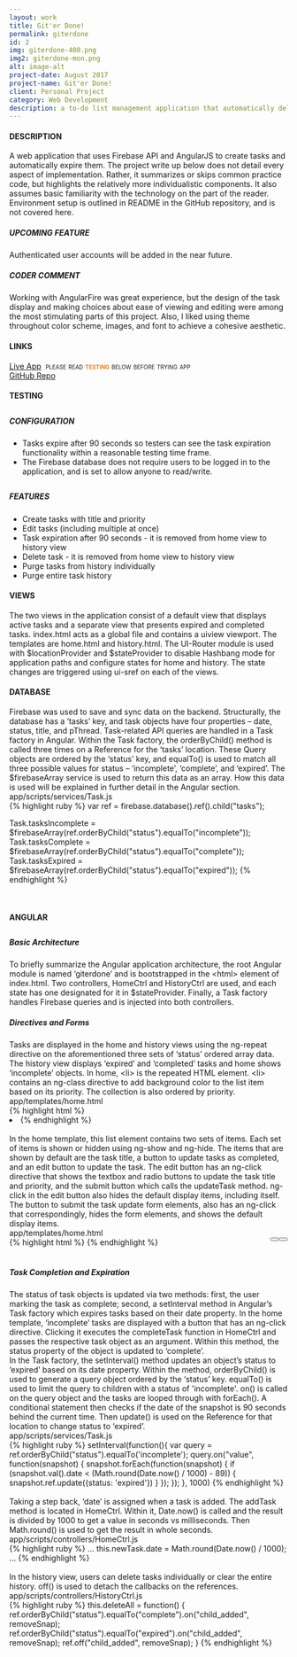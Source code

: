 ```yaml
---
layout: work
title: Git'er Done!
permalink: giterdone
id: 2
img: giterdone-400.png
img2: giterdone-mon.png
alt: image-alt
project-date: August 2017
project-name: Git'er Done!
client: Personal Project
category: Web Development
description: a to-do list management application that automatically deletes expired tasks
---
```


<h4>DESCRIPTION</h4>
<div class="page-content-text">
A web application that uses Firebase API and AngularJS to create tasks and automatically expire them. The project write up below does not detail every aspect of implementation. Rather, it summarizes or skips common practice code, but highlights the relatively more individualistic components. It also assumes basic familiarity with the technology on the part of the reader. Environment setup is outlined in README in the GitHub repository, and is not covered here. 
</div>
<h5>UPCOMING FEATURE</h5>
<div class="page-content-text">
Authenticated user accounts will be added in the near future. 
</div>

<h5>CODER COMMENT</h5>
<div class="page-content-text">
Working with AngularFire was great experience, but the design of the task display and making choices about ease of viewing and editing were among the most stimulating parts of this project. Also, I liked using theme throughout color scheme, images, and font to achieve a cohesive aesthetic. 
</div>

<h4>LINKS</h4>
<div class="page-content-text">
<a href="https://vn-giterdone.herokuapp.com/" target="_blank">Live App</a>&nbsp;&nbsp;<span style="font-variant:small-caps">please read <span style="color:#ec8013"><b>testing</b></span> below before trying app</span><br>
<a href="https://github.com/vidyagc/giterdone" target="_blank">GitHub Repo</a>
</div>

<h4>TESTING</h4>
<div style="margin-bottom:.75cm"></div>
<div class="page-content-text">
<h5>CONFIGURATION</h5>
<ul><li>Tasks expire after 90 seconds so testers can see the task expiration functionality within a reasonable testing time frame.</li>
<li>The Firebase database does not require users to be logged in to the application, and is set to allow anyone to read/write.</li></ul>
<div style="margin-bottom:.75cm"></div>
<h5>FEATURES</h5>
<ul>
<li>Create tasks with title and priority</li>
<li>Edit tasks (including multiple at once)</li>
<li>Task expiration after 90 seconds - it is removed from home view to history view</li>
<li>Delete task - it is removed from home view to history view</li>
<li>Purge tasks from history individually</li>
<li>Purge entire task history</li>
</ul>
</div>

<h4>VIEWS</h4>
<div class="page-content-text">
The two views in the application consist of a default view that displays active tasks and a separate view that presents expired and completed tasks. <span class="terms">index.html</span> acts as a global file and contains a <span class="terms">uiview</span> <span class="terms">viewport</span>. The templates are home.html and history.html.
The <span class="terms">UI-Router</span> module is used with <span class="terms">$locationProvider</span> and <span class="terms">$stateProvider</span> to disable <span class="terms">Hashbang</span> mode for application paths and configure states for <span class="terms">home</span> and <span class="terms">history</span>. The state changes are triggered using <span class="terms">ui-sref</span> on each of the views. 
</div>

<h4>DATABASE</h4>
<div class="page-content-text">
Firebase was used to save and sync data on the backend. Structurally, the database has a ‘tasks’ key, and <span class="terms">task</span> objects have four properties – date, status, title, and pThread. Task-related API queries are handled in a <span class="terms">Task</span> factory in Angular. Within the <span class="terms">Task</span> factory, the <span class="terms">orderByChild()</span> method is called three times on a <span class="terms">Reference</span> for the ‘tasks’ location. These <span class="terms">Query</span> objects are ordered by the ‘status’ key, and <span class="terms">equalTo()</span> is used to match all three possible values for status – ‘incomplete’, ‘complete’, and ‘expired’. The <span class="terms">$firebaseArray</span> service is used to return this data as an array. How this data is used will be explained in further detail in the Angular section. 
</div>

<div class="file-path">app/scripts/services/Task.js</div>
{% highlight ruby %}
var ref = firebase.database().ref().child("tasks");

Task.tasksIncomplete = $firebaseArray(ref.orderByChild("status").equalTo("incomplete"));
Task.tasksComplete = $firebaseArray(ref.orderByChild("status").equalTo("complete"));
Task.tasksExpired = $firebaseArray(ref.orderByChild("status").equalTo("expired"));
{% endhighlight %}

<div>&nbsp;</div>

<h4>ANGULAR</h4>
<div style="margin-bottom:.75cm"></div>
<h5>Basic Architecture</h5>
<div class="page-content-text">
To briefly summarize the Angular application architecture, the root Angular module is named ‘giterdone’ and is bootstrapped in the <span class="terms">&lt;html&gt;</span> element of <span class="terms">index.html</span>. Two controllers, <span class="terms">HomeCtrl</span> and <span class="terms">HistoryCtrl</span> are used, and each state has one designated for it in <span class="terms">$stateProvider</span>. Finally, a <span class="terms">Task</span> factory handles Firebase queries and is injected into both controllers. 
</div>

<h5>Directives and Forms</h5>
<div class="page-content-text">
Tasks are displayed in the home and history views using the <span class="terms">ng-repeat</span> directive on the aforementioned three sets of ‘status’ ordered array data. The history view displays ‘expired’ and ‘completed’ tasks and home shows ‘incomplete’ objects. In <span class="terms">home</span>, <span class="terms">&lt;li&gt;</span> is the repeated HTML element. <span class="terms">&lt;li&gt;</span> contains an <span class="terms">ng-class</span> directive to add background color to the list item based on its priority. The collection is also ordered by priority. 
</div>

<div class="file-path">app/templates/home.html</div>
{% highlight html %}
<li class="list-group-item list-style-do" ng-class="{'h-fade': task.pThread.split(',')[1] == '1', 'm-fade': task.pThread.split(',')[1] == '2', 'l-fade': task.pThread.split(',')[1] == '3'}">
{% endhighlight %}

<div>&nbsp;</div>

<div class="page-content-text">
In the <span class="terms">home</span> template, this list element contains two sets of items. Each set of items is shown or hidden using <span class="terms">ng-show</span> and <span class="terms">ng-hide</span>. The items that are shown by default are the task title, a button to update tasks as completed, and an edit button to update the task. The edit button has an <span class="terms">ng-click</span> directive that shows the textbox and radio buttons to update the task <span class="terms">title</span> and <span class="terms">priority</span>, and the submit button which calls the <span class="terms">updateTask</span> method. <span class="terms">ng-click</span> in the edit button also hides the default display items, including itself. The button to submit the task update form elements, also has an <span class="terms">ng-click</span> that correspondingly, hides the form elements, and shows the default display items. 
</div>

<div class="file-path">app/templates/home.html</div>
{% highlight html %}
<button ng-show="newP" class="submit-with-icon" style="float: right !important;" ng-click="home.updateTask(task, newTitle, newPriority); newP=false; editP=false; oldT=false; newT=false;"><span class="glyphicon glyphicon-ok" style="vertical-align: middle;"></span></button>
<button ng-hide="editP" type="button" class="submit-with-icon" style="float: right !important;"><span class="glyphicon glyphicon-pencil"  ng-click="newP=true; subP=true; editP=true; oldT=true; newT=true"></span></button>
{% endhighlight %}

<div>&nbsp;</div>

<h5>Task Completion and Expiration</h5>
<div class="page-content-text">
The <span class="terms">status</span> of task objects is updated via two methods: first, the user marking the task as complete; second, a <span class="terms">setInterval</span> method in Angular’s <span class="terms">Task</span> factory which expires tasks based on their <span class="terms">date</span> property. In the <span class="terms">home</span> template, ‘incomplete’ tasks are displayed with a button that has an <span class="terms">ng-click</span> directive. Clicking it executes the <span class="terms">completeTask</span> function in <span class="terms">HomeCtrl</span> and passes the respective task object as an argument. Within this method, the <span class="terms">status</span> property of the object is updated to ‘complete’.
</div>

<div class="page-content-text">
In the <span class="terms">Task</span> factory, the <span class="terms">setInterval()</span> method updates an object’s <span class="terms">status</span> to ‘expired’ based on its <span class="terms">date</span> property. Within the method, <span class="terms">orderByChild()</span> is used to generate a query object ordered by the ‘status’ key. <span class="terms">equalTo()</span> is used to limit the query to children with a status of 'incomplete'. <span class="terms">on()</span> is called on the query object and the tasks are looped through with <span class="terms">forEach()</span>. A conditional statement then checks if the <span class="terms">date</span> of the snapshot is 90 seconds behind the current time. Then <span class="terms">update()</span> is used on the <span class="terms">Reference</span> for that location to change <span class="terms">status</span> to ‘expired’.
</div>

<div class="file-path">app/scripts/services/Task.js</div>
{% highlight ruby %}
setInterval(function(){
    var query = ref.orderByChild("status").equalTo('incomplete');
    query.on("value", function(snapshot) {
        snapshot.forEach(function(snapshot) {
            if (snapshot.val().date < (Math.round(Date.now() / 1000) - 89)) {
                snapshot.ref.update({status: 'expired'})
             }
        });
    });
}, 1000)
{% endhighlight %}

<div>&nbsp;</div>

<div class="page-content-text">
Taking a step back, ‘date’ is assigned when a task is added. The <span class="terms">addTask</span> method is located in <span class="terms">HomeCtrl</span>. Within it, <span class="terms">Date.now()</span> is called and the result is divided by 1000 to get a value in seconds vs milliseconds. Then <span class="terms">Math.round()</span> is used to get the result in whole seconds. 
</div>

<div class="file-path">app/scripts/controllers/HomeCtrl.js</div>
{% highlight ruby %}
...
this.newTask.date = Math.round(Date.now() / 1000);
...
{% endhighlight %}

<div>&nbsp;</div>
<div class="page-content-text">
In the history view, users can delete tasks individually or clear the entire history. <span class="terms">off()</span> is used to detach the callbacks on the references. 
</div>

<div class="file-path">app/scripts/controllers/HistoryCtrl.js</div>
{% highlight ruby %}
this.deleteAll = function() {
    ref.orderByChild("status").equalTo("complete").on("child_added", removeSnap);
    ref.orderByChild("status").equalTo("expired").on("child_added", removeSnap);
    ref.off("child_added", removeSnap);
}
{% endhighlight %}
